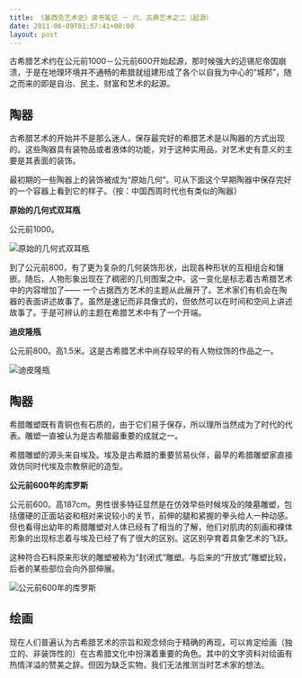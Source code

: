```yaml
---
title: 《基西克艺术史》读书笔记 － 六、古典艺术之二（起源）
date: 2011-06-09T01:57:41+00:00
layout: post
---
```

古希腊艺术约在公元前1000－公元前600开始起源，那时候强大的迈锡尼帝国崩溃，于是在地理环境并不通畅的希腊就组建形成了各个以自我为中心的“城邦”，随之而来的即是自治、民主、财富和艺术的起源。

## 陶器

古希腊艺术的开始并不是那么迷人，保存最完好的希腊艺术是以陶器的方式出现的。这些陶器具有装物品或者液体的功能，对于这种实用品，对艺术史有意义的主要是其表面的装饰。

最初期的一些陶器上的装饰被成为“原始几何”。可从下面这个早期陶器中保存完好的一个容器上看到它的样子。（按：中国西周时代也有类似的陶器）

**原始的几何式双耳瓶**
  
公元前1000。
  
![原始的几何式双耳瓶](http://ch.sysu.edu.cn/hope/sites/greeceroman/greek/chapter2/pic2/big/001.jpg)

到了公元前800，有了更为复杂的几何装饰形状，出现各种形状的互相组合和镶嵌。随后，人物形象出现在了稠密的几何图案之中。这一变化是标志着古希腊艺术中的内容增加了—— 一个占据西方艺术的主题从此展开了。艺术家们有机会在陶器的表面讲述故事了。虽然是速记而非具像式的，但依然可以在时间和空间上讲述故事了。于是可辨认的主题在希腊艺术中有了一个开端。

**迪皮隆瓶**
  
公元前800。高1.5米。这是古希腊艺术中尚存较早的有人物纹饰的作品之一。
  
![迪皮隆瓶](http://ch.sysu.edu.cn/hope/sites/greeceroman/greek/chapter2/pic2/big/002.jpg)

## 陶器

希腊雕塑既有青铜也有石质的，由于它们易于保存，所以理所当然成为了时代的代表。雕塑一直被认为是古希腊最重要的成就之一。
  
希腊雕塑的源头来自埃及。埃及是古希腊的重要贸易伙伴，最早的希腊雕塑家直接效仿同时代埃及宗教祭祀的造型。

**公元前600年的库罗斯**
  
公元前600。高187cm。男性很多特征显然是在仿效早些时候埃及的陵墓雕塑，包括僵硬的正面站姿和相对来说较小的关节，前伸的腿和紧握的拳头给人一种动感。但也看得出幼年的希腊雕塑对人体已经有了相当的了解，他们对肌肉的刻画和裸体形象的出现标志着与埃及已经了有了很大的区别。这区别孕育着具象艺术的飞跃。
  
这种符合石料原来形状的雕塑被称为“封闭式“雕塑。与后来的“开放式”雕塑比较，后者的某些部位会向外部伸展。
  
![公元前600年的库罗斯](http://www.chinabaike.com/article/UploadPic/2007-2/200722111528228.jpg)

## 绘画

现在人们普遍认为古希腊艺术的宗旨和观念倾向于精确的再现，可以肯定绘画（独立的、非装饰性的）在古希腊文化中扮演着重要的角色。其中的文字资料对绘画有热情洋溢的赞美之辞。但因为缺乏实物，我们无法推测当时艺术家的想法。
